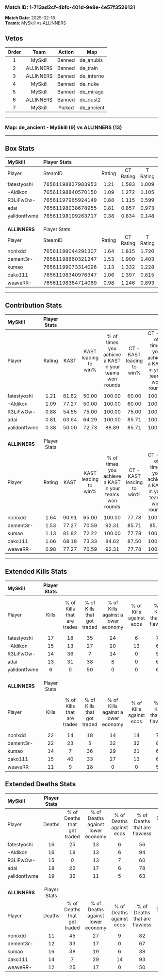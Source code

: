 ### Match ID: 1-713ad2cf-4bfc-401d-9e8e-4e57f3526131  
**Match Date**: 2025-02-18  
**Teams**: MySkill vs ALLINNERS  

## Vetos  

| Order | Team | Action | Map |
| :---: | :--: | :----: | --- |
| 1 | MySkill | Banned | de_anubis |
| 2 | ALLINNERS | Banned | de_train |
| 3 | ALLINNERS | Banned | de_inferno |
| 4 | MySkill | Banned | de_nuke |
| 5 | MySkill | Banned | de_mirage |
| 6 | ALLINNERS | Banned | de_dust2 |
| 7 | MySkill | Picked | de_ancient |

---  

### **Map**: de_ancient - MySkill (9) vs ALLINNERS (13)  
---  

## Box Stats  

| **MySkill**   | Player Stats      |        |           |          |       |      |       |         |        |      |     |
| :- | :- | :-: | :-: | :-: | :-: | :-: | :-: | :-: | :-: | :-: | :-: |
| Player        | SteamID           | Rating | CT Rating | T Rating | KAST  | ADR  | Kills | Assists | Deaths | K/D  | HS% |
| fatestyoshi   | 76561198837983953 |  1.21  |   1.583   |  1.009   | 81.82 | 83.1 |  17   |    2    |   16   | 1.06 | 64  |
| -Aldikon      | 76561198840570150 |  1.09  |   1.272   |  1.105   | 77.27 | 79.4 |  15   |    2    |   16   | 0.94 | 46  |
| R3LiFwOw-     | 76561197965924149 |  0.88  |   1.115   |  0.599   | 54.55 | 69.0 |  14   |    3    |   15   | 0.93 | 42  |
| adai          | 76561198038678955 |  0.81  |   0.857   |  0.973   | 63.64 | 59.7 |  13   |    4    |   18   | 0.72 | 30  |
| yalldontfwme  | 76561198199263717 |  0.38  |   0.834   |  0.148   | 50.00 | 47.5 |   6   |    5    |   19   | 0.32 | 33  |
|               |                   |        |           |          |       |      |       |         |        |      |     |
|               |                   |        |           |          |       |      |       |         |        |      |     |
|               |                   |        |           |          |       |      |       |         |        |      |     |
| **ALLINNERS** | Player Stats      |        |           |          |       |      |       |         |        |      |     |
| Player        | SteamID           | Rating | CT Rating | T Rating | KAST  | ADR  | Kills | Assists | Deaths | K/D  | HS% |
| nonixdd       | 76561199044291307 |  1.64  |   1.815   |  1.720   | 90.91 | 92.6 |  22   |    5    |   11   | 2.00 | 54  |
| dement3r-     | 76561198860321247 |  1.53  |   1.900   |  1.403   | 77.27 | 96.7 |  22   |    5    |   12   | 1.83 | 50  |
| kumao         | 76561199073314096 |  1.13  |   1.332   |  1.228   | 81.82 | 77.8 |  14   |   13    |   16   | 0.88 | 42  |
| dako111       | 76561198340976347 |  1.06  |   1.397   |  0.815   | 68.18 | 64.1 |  15   |    9    |   14   | 1.07 | 33  |
| weaveRR-      | 76561198364714069 |  0.98  |   1.246   |  0.893   | 77.27 | 60.0 |  11   |    4    |   12   | 0.92 | 36  |
---  

## Contribution Stats  

| **MySkill**   | Player Stats |       |                      |                                                        |                           |                                                             |                          |                                                            |
| :- | :-: | :-: | :-: | :-: | :-: | :-: | :-: | :-: |
| Player        |    Rating    | KAST  | KAST leading to win% | % of times you achieve a KAST in your teams won rounds | CT - KAST leading to win% | CT - % of times you achieve a KAST in your teams won rounds | T - KAST leading to win% | T - % of times you achieve a KAST in your teams won rounds |
| fatestyoshi   |     1.21     | 81.82 |        50.00         |                         100.00                         |           60.00           |                           100.00                            |          37.50           |                           100.00                           |
| -Aldikon      |     1.09     | 77.27 |        50.00         |                         100.00                         |           60.00           |                           100.00                            |          37.50           |                           100.00                           |
| R3LiFwOw-     |     0.88     | 54.55 |        75.00         |                         100.00                         |           75.00           |                           100.00                            |          75.00           |                           100.00                           |
| adai          |     0.81     | 63.64 |        64.29         |                         100.00                         |           85.71           |                           100.00                            |          42.86           |                           100.00                           |
| yalldontfwme  |     0.38     | 50.00 |        72.73         |                         88.89                          |           85.71           |                           100.00                            |          50.00           |                           66.67                            |
|               |              |       |                      |                                                        |                           |                                                             |                          |                                                            |
|               |              |       |                      |                                                        |                           |                                                             |                          |                                                            |
|               |              |       |                      |                                                        |                           |                                                             |                          |                                                            |
| **ALLINNERS** | Player Stats |       |                      |                                                        |                           |                                                             |                          |                                                            |
| Player        |    Rating    | KAST  | KAST leading to win% | % of times you achieve a KAST in your teams won rounds | CT - KAST leading to win% | CT - % of times you achieve a KAST in your teams won rounds | T - KAST leading to win% | T - % of times you achieve a KAST in your teams won rounds |
| nonixdd       |     1.64     | 90.91 |        65.00         |                         100.00                         |           77.78           |                           100.00                            |          54.55           |                           100.00                           |
| dement3r-     |     1.53     | 77.27 |        70.59         |                         92.31                          |           85.71           |                            85.71                            |          60.00           |                           100.00                           |
| kumao         |     1.13     | 81.82 |        72.22         |                         100.00                         |           77.78           |                           100.00                            |          66.67           |                           100.00                           |
| dako111       |     1.06     | 68.18 |        73.33         |                         84.62                          |           87.50           |                           100.00                            |          57.14           |                           66.67                            |
| weaveRR-      |     0.98     | 77.27 |        70.59         |                         92.31                          |           77.78           |                           100.00                            |          62.50           |                           83.33                            |
---  

## Extended Kills Stats  

| **MySkill**   | Player Stats |                            |                            |                                    |                         |                              |                                 |                                       |                    |           |
| :- | :-: | :-: | :-: | :-: | :-: | :-: | :-: | :-: | :-: | :-: |
| Player        |    Kills     | % of Kills that are trades | % of Kills that got traded | % of Kills against a lower economy | % of Kills against ecos | % of Kills that are flawless | % of Kills that are close duels | % of Kills that are assisted by flash | Pistol Round Kills | AWP Kills |
| fatestyoshi   |      17      |             18             |             35             |                 24                 |            6            |              71              |                6                |                   0                   |         1          |     0     |
| -Aldikon      |      15      |             13             |             27             |                 20                 |           13            |              67              |                7                |                   0                   |         1          |     8     |
| R3LiFwOw-     |      14      |             36             |             7              |                 14                 |            0            |              50              |                7                |                   0                   |         0          |     0     |
| adai          |      13      |             31             |             38             |                 8                  |            0            |              69              |                8                |                   8                   |         0          |     0     |
| yalldontfwme  |      6       |             0              |             50             |                 0                  |            0            |              67              |                0                |                   0                   |         0          |     0     |
|               |              |                            |                            |                                    |                         |                              |                                 |                                       |                    |           |
|               |              |                            |                            |                                    |                         |                              |                                 |                                       |                    |           |
|               |              |                            |                            |                                    |                         |                              |                                 |                                       |                    |           |
| **ALLINNERS** | Player Stats |                            |                            |                                    |                         |                              |                                 |                                       |                    |           |
| Player        |    Kills     | % of Kills that are trades | % of Kills that got traded | % of Kills against a lower economy | % of Kills against ecos | % of Kills that are flawless | % of Kills that are close duels | % of Kills that are assisted by flash | Pistol Round Kills | AWP Kills |
| nonixdd       |      22      |             14             |             18             |                 14                 |           14            |              73              |                0                |                   0                   |         6          |     3     |
| dement3r-     |      22      |             23             |             5              |                 32                 |           32            |              82              |                0                |                   9                   |         1          |     0     |
| kumao         |      14      |             7              |             36             |                 29                 |           21            |              64              |                7                |                   0                   |         1          |     0     |
| dako111       |      15      |             40             |             33             |                 27                 |           13            |              67              |                7                |                   0                   |         0          |     0     |
| weaveRR-      |      11      |             9              |             18             |                 0                  |            0            |              55              |                0                |                   9                   |         2          |     0     |
## Extended Deaths Stats  

| **MySkill**   | Player Stats |                             |                                   |                          |                               |                            |                           |               |
| :- | :-: | :-: | :-: | :-: | :-: | :-: | :-: | :-: |
| Player        |    Deaths    | % of Deaths that get traded | % of Deaths against lower economy | % of Deaths against ecos | % of Deaths that are flawless | % of Deaths that are close | % of Deaths while blinded | Deaths to AWP |
| fatestyoshi   |      16      |             25              |                13                 |            6             |              56               |             0              |             6             |       1       |
| -Aldikon      |      16      |             19              |                13                 |            6             |              94               |             0              |            13             |       0       |
| R3LiFwOw-     |      15      |              0              |                13                 |            7             |              60               |             0              |             0             |       0       |
| adai          |      18      |             22              |                17                 |            6             |              78               |             11             |             0             |       1       |
| yalldontfwme  |      19      |             32              |                11                 |            5             |              63               |             0              |             0             |       1       |
|               |              |                             |                                   |                          |                               |                            |                           |               |
|               |              |                             |                                   |                          |                               |                            |                           |               |
|               |              |                             |                                   |                          |                               |                            |                           |               |
| **ALLINNERS** | Player Stats |                             |                                   |                          |                               |                            |                           |               |
| Player        |    Deaths    | % of Deaths that get traded | % of Deaths against lower economy | % of Deaths against ecos | % of Deaths that are flawless | % of Deaths that are close | % of Deaths while blinded | Deaths to AWP |
| nonixdd       |      11      |             45              |                27                 |            9             |              82               |             9              |             9             |       1       |
| dement3r-     |      12      |             33              |                17                 |            0             |              67               |             0              |             0             |       2       |
| kumao         |      16      |             38              |                19                 |            6             |              38               |             13             |             0             |       2       |
| dako111       |      14      |              7              |                29                 |            14            |              93               |             0              |             0             |       3       |
| weaveRR-      |      12      |             25              |                17                 |            0             |              50               |             8              |             0             |       0       |
